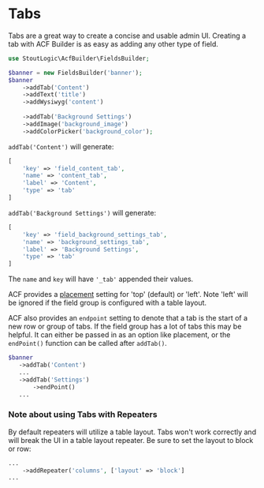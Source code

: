 # Tabs
Tabs are a great way to create a concise and usable admin UI. Creating a tab with ACF Builder is as easy as adding any other type of field.
```php
use StoutLogic\AcfBuilder\FieldsBuilder;

$banner = new FieldsBuilder('banner');
$banner
    ->addTab('Content')
    ->addText('title')
    ->addWysiwyg('content')
    
    ->addTab('Background Settings')
    ->addImage('background_image')
    ->addColorPicker('background_color');
```
`addTab('Content')` will generate:
```php
[
    'key' => 'field_content_tab',
    'name' => 'content_tab',
    'label' => 'Content',
    'type' => 'tab'
]
```
`addTab('Background Settings')` will generate:
```php
[
    'key' => 'field_background_settings_tab',
    'name' => 'background_settings_tab',
    'label' => 'Background Settings',
    'type' => 'tab'
]
```
The `name` and `key` will have `'_tab'` appended their values.

ACF provides a [placement](https://www.advancedcustomfields.com/resources/tab/#settings) setting for 'top' (default) or 'left'. Note 'left' will be ignored if the field group is configured with a table layout.

ACF also provides an `endpoint` setting to denote that a tab is the start of a new row or group of tabs. If the field group has a lot of tabs this may be helpful. It can either be passed in as an option like placement, or the `endPoint()` function can be called after `addTab()`.
```php
$banner
   ->addTab('Content')
   ...
   ->addTab('Settings')
       ->endPoint()
   ...
```

### Note about using Tabs with Repeaters
By default repeaters will utilize a table layout. Tabs won't work correctly and will break the UI in a table layout repeater. Be sure to set the layout to block or row:
```php
...
    ->addRepeater('columns', ['layout' => 'block']
...
```
